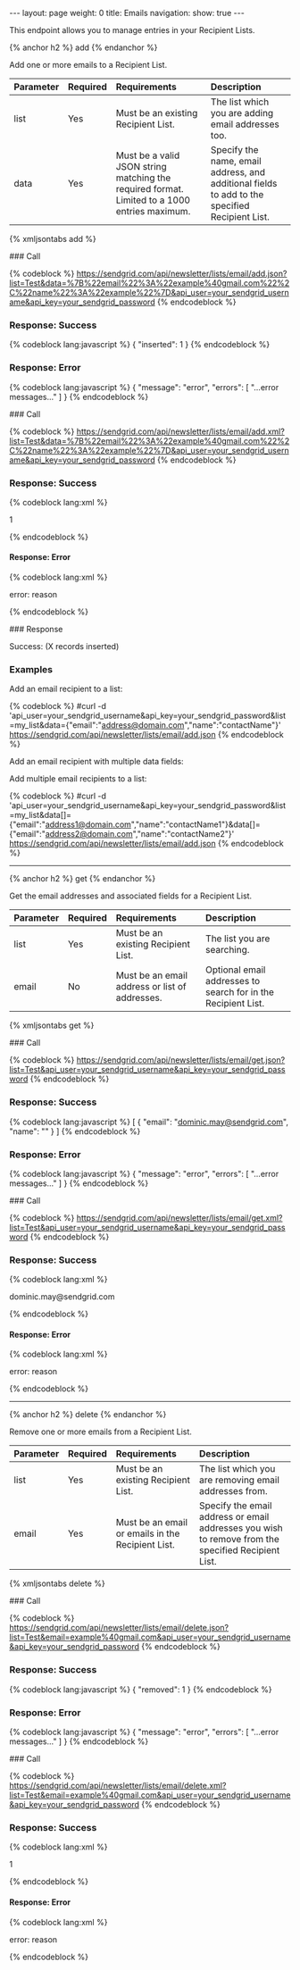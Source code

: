 --- layout: page weight: 0 title: Emails navigation: show: true ---

This endpoint allows you to manage entries in your Recipient Lists.

{% anchor h2 %} add {% endanchor %}

Add one or more emails to a Recipient List.

<table>
<thead>
<tr class="header">
<th align="left">Parameter</th>
<th align="left">Required</th>
<th align="left">Requirements</th>
<th align="left">Description</th>
</tr>
</thead>
<tbody>
<tr class="odd">
<td align="left">list</td>
<td align="left">Yes</td>
<td align="left">Must be an existing Recipient List.</td>
<td align="left">The list which you are adding email addresses too.</td>
</tr>
<tr class="even">
<td align="left">data</td>
<td align="left">Yes</td>
<td align="left">Must be a valid JSON string matching the required format. Limited to a 1000 entries maximum.</td>
<td align="left">Specify the name, email address, and additional fields to add to the specified Recipient List.</td>
</tr>
</tbody>
</table>

{% xmljsontabs add %}

<div class="tab-content">
<div class="tab-pane active" id="add-json">
### Call

{% codeblock %}
https://sendgrid.com/api/newsletter/lists/email/add.json?list=Test&data=%7B%22email%22%3A%22example%40gmail.com%22%2C%22name%22%3A%22example%22%7D&api_user=your_sendgrid_username&api_key=your_sendgrid_password
{% endcodeblock %}

### Response: Success

{% codeblock lang:javascript %}
{
  "inserted": 1
}
{% endcodeblock %}

### Response: Error

{% codeblock lang:javascript %}
{
  "message": "error",
  "errors": [
    "...error messages..."
  ]
}
{% endcodeblock %}

</div>
<div class="tab-pane" id="add-xml">
### Call

{% codeblock %}
https://sendgrid.com/api/newsletter/lists/email/add.xml?list=Test&data=%7B%22email%22%3A%22example%40gmail.com%22%2C%22name%22%3A%22example%22%7D&api_user=your_sendgrid_username&api_key=your_sendgrid_password
{% endcodeblock %}

### Response: Success

{% codeblock lang:xml %}
<?xml version="1.0" encoding="ISO-8859-1"?>

<result>
   <inserted>1</inserted>
</result>

{% endcodeblock %}

#### Response: Error

{% codeblock lang:xml %}
<?xml version="1.0" encoding="ISO-8859-1"?>

<result>
   <message>error: reason</message>
</result>

{% endcodeblock %}

</div>
</div>
### Response

Success: (X records inserted)



### Examples

Add an email recipient to a list:

{% codeblock %}
\#curl -d
'api_user=your_sendgrid_username&api_key=your_sendgrid_password&list=my_list&data={"email":"address@domain.com","name":"contactName"}'
https://sendgrid.com/api/newsletter/lists/email/add.json
{% endcodeblock %}

Add an email recipient with multiple data fields:



Add multiple email recipients to a list:

{% codeblock %}
\#curl -d
'api_user=your_sendgrid_username&api_key=your_sendgrid_password&list=my_list&data[]={"email":"address1@domain.com","name":"contactName1"}&data[]={"email":"address2@domain.com","name":"contactName2"}'
https://sendgrid.com/api/newsletter/lists/email/add.json
{% endcodeblock %}

* * * * *

{% anchor h2 %} get {% endanchor %}

Get the email addresses and associated fields for a Recipient List.

<table>
<thead>
<tr class="header">
<th align="left">Parameter</th>
<th align="left">Required</th>
<th align="left">Requirements</th>
<th align="left">Description</th>
</tr>
</thead>
<tbody>
<tr class="odd">
<td align="left">list</td>
<td align="left">Yes</td>
<td align="left">Must be an existing Recipient List.</td>
<td align="left">The list you are searching.</td>
</tr>
<tr class="even">
<td align="left">email</td>
<td align="left">No</td>
<td align="left">Must be an email address or list of addresses.</td>
<td align="left">Optional email addresses to search for in the Recipient List.</td>
</tr>
</tbody>
</table>

{% xmljsontabs get %}

<div class="tab-content">
<div class="tab-pane active" id="get-json">
### Call

{% codeblock %}
https://sendgrid.com/api/newsletter/lists/email/get.json?list=Test&api_user=your_sendgrid_username&api_key=your_sendgrid_password
{% endcodeblock %}

### Response: Success

{% codeblock lang:javascript %}
[
  {
    "email": "dominic.may@sendgrid.com",
    "name": ""
  }
]
{% endcodeblock %}

### Response: Error

{% codeblock lang:javascript %}
{
  "message": "error",
  "errors": [
    "...error messages..."
  ]
}
{% endcodeblock %}

</div>
<div class="tab-pane" id="get-xml">
### Call

{% codeblock %}
https://sendgrid.com/api/newsletter/lists/email/get.xml?list=Test&api_user=your_sendgrid_username&api_key=your_sendgrid_password
{% endcodeblock %}

### Response: Success

{% codeblock lang:xml %}
<?xml version="1.0" encoding="ISO-8859-1"?>

<emails>
   <email>
      <email>dominic.may@sendgrid.com</email>
      <name> </name>
   </email>
</emails>

{% endcodeblock %}

#### Response: Error

{% codeblock lang:xml %}
<?xml version="1.0" encoding="ISO-8859-1"?>

<result>
   <message>error: reason</message>
</result>

{% endcodeblock %}

</div>
</div>

* * * * *

{% anchor h2 %} delete {% endanchor %}

Remove one or more emails from a Recipient List.

<table>
<thead>
<tr class="header">
<th align="left">Parameter</th>
<th align="left">Required</th>
<th align="left">Requirements</th>
<th align="left">Description</th>
</tr>
</thead>
<tbody>
<tr class="odd">
<td align="left">list</td>
<td align="left">Yes</td>
<td align="left">Must be an existing Recipient List.</td>
<td align="left">The list which you are removing email addresses from.</td>
</tr>
<tr class="even">
<td align="left">email</td>
<td align="left">Yes</td>
<td align="left">Must be an email or emails in the Recipient List.</td>
<td align="left">Specify the email address or email addresses you wish to remove from the specified Recipient List.</td>
</tr>
</tbody>
</table>

{% xmljsontabs delete %}

<div class="tab-content">
<div class="tab-pane active" id="delete-json">
### Call

{% codeblock %}
https://sendgrid.com/api/newsletter/lists/email/delete.json?list=Test&email=example%40gmail.com&api_user=your_sendgrid_username&api_key=your_sendgrid_password
{% endcodeblock %}

### Response: Success

{% codeblock lang:javascript %}
{
  "removed": 1
}
{% endcodeblock %}

### Response: Error

{% codeblock lang:javascript %}
{
  "message": "error",
  "errors": [
    "...error messages..."
  ]
}
{% endcodeblock %}

</div>
<div class="tab-pane" id="delete-xml">
### Call

{% codeblock %}
https://sendgrid.com/api/newsletter/lists/email/delete.xml?list=Test&email=example%40gmail.com&api_user=your_sendgrid_username&api_key=your_sendgrid_password
{% endcodeblock %}

### Response: Success

{% codeblock lang:xml %}
<?xml version="1.0" encoding="ISO-8859-1"?>

<result>
   <removed>1</removed>
</result>

{% endcodeblock %}

#### Response: Error

{% codeblock lang:xml %}
<?xml version="1.0" encoding="ISO-8859-1"?>

<result>
   <message>error: reason</message>
</result>

{% endcodeblock %}

</div>
</div>

